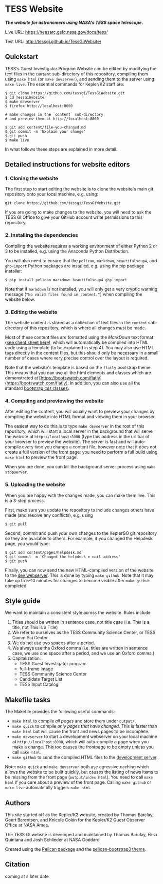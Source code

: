 # TESS Website 
<!-- [![DOI](https://zenodo.org/badge/DOI/10.5281/zenodo.236317.svg)](https://doi.org/10.5281/zenodo.236317)
 -->
***The website for astronomers using NASA's TESS space telescope.***

Live URL: https://heasarc.gsfc.nasa.gov/docs/tess/

Test URL: http://tessgi.github.io/TessGiWebsite/


## Quickstart

TESS's Guest Investigator Program Website can be edited
by modifying the text files in the `content` sub-directory of this repository,
compiling them using `make html` (or `make devserver`),
and sending them to the server using `make live`.
The essential commands for Kepler/K2 staff are:
```
$ git clone https://github.com/tessgi/TessGiWebsite.git
$ cd TessGiWebsite
$ make devserver
$ firefox http://localhost:8000

# make changes in the `content` sub-directory
# and preview them at http://localhost:8000

$ git add content/file-you-changed.md
$ git commit -m 'Explain your change'
$ git push
$ make live
```
In what follows these steps are explained in more detail.

## Detailed instructions for website editors

### 1. Cloning the website

The first step to start editing the website is to clone the website's main git repository
onto your local machine, e.g. using:
```
git clone https://github.com/tessgi/TessGiWebsite.git
```
If you are going to make changes to the website,
you will need to ask the TESS GI Office
to give your GitHub account write permissions to this repository.

### 2. Installing the dependencies

Compiling the website requires a working environment of either Python 2 or 3
to be installed, e.g. using the Anaconda Python Distribution.

You will also need to ensure that the `pelican`, `markdown`, `beautifulsoup4`,
and `ghp-import` Python packages are installed,
e.g. using the pip package installer:
```
$ pip install pelican markdown beautifulsoup4 ghp-import
```

Note that if `markdown` is not installed, you will only get a very cryptic warning message (`"No valid files found in content."`) when compiling the website below.

### 3. Editing the website

The website content is stored as a collection of text files
in the `content` sub-directory of this repository,
which is where all changes must be made.

Most of these content files are formatted using the *MarkDown* text format ([see cheat sheet here](https://github.com/adam-p/markdown-here/wiki/Markdown-Cheatsheet)),
which will automatically be compiled into HTML code using a template (to be explained in step 4).
You may also use HTML tags directly in the content files,
but this should only be necessary in a small number of cases where
very precise control over the layout is required.

Note that the website's template is based on the `flatly` bootstrap theme.
This means that you can use all the html elements and classes
which are demonstrated at [https://bootswatch.com/flatly](https://bootswatch.com/flatly).
In addition, you can also use all the standard [bootstrap css classes](http://getbootstrap.com/css).    

### 4. Compiling and previewing the website

After editing the content, you will usually want to preview your changes
by compiling the website into HTML format and viewing them in your browser.

The easiest way to do this is to type `make devserver` in the root of this
repository, which will start a local server in the background
that will serve the website at `http://localhost:8000`
(type this address in the url bar of your browser to preview the website).
The server is fast and will auto-compile every time you change a content file,
however note that it does not create a full
version of the front page:
you need to perform a full build using `make html` to preview the front page.

When you are done, you can kill the background server process using `make stopserver`.


### 5. Uploading the website

When you are happy with the changes made, you can make them live.
This is a 3-step process.

First, make sure you update the repository to include changes others have made
(and resolve any conflicts), e.g. using
```
$ git pull
```

Second, commit and push your own changes to the KeplerGO git repository
so they are available to others.
For example, if you changed the Helpdesk page, you would type:
```
$ git add content/pages/helpdesk.md`
$ git commit -m 'Changed the helpdesk e-mail address'
$ git push
```

Finally, you can now send the new HTML-compiled version of the website
to the [dev webserver](http://keplerscience.arc.nasa.gov).
This is done by typing `make github`.
Note that it may take up to 5-10 minutes for changes to become visible after
`make github` completed.

## Style guide
We want to maintain a consistent style across the website. Rules include
1. Titles should be written in sentence case, not title case (i.e. This is a title, not This is a Title)
1. We refer to ourselves as the TESS Community Science Center, or TESS Comm Sci Center.
1. We do not use two spaces after a period.
1. We always use the Oxford comma (i.e. titles are written in sentence case, we use one space after a period, and we use an Oxford comma.)
1. Capitalization: 
    * TESS Guest Investigator program
    * full-frame image
    * TESS Community Science Center
    * Candidate Target List
    * TESS Input Catalog



## Makefile tasks

The Makefile provides the following useful commands:
* `make html` to compile *all pages* and store them under `output/`.
* `make quick` to compile *only pages that have changed*.  This is faster than `make html` but will cause the front and news pages to be incomplete.
* `make devserver` to start a development webserver on your local machine at `http://localhost:8000`, which will auto-compile a page when you make a change. This too causes the frontpage to be empty unless you call `make html`.
* `make github` to send the compiled HTML files to the [development server](http://tessgi.github.io/TessGiWebsite/).

Note: `make quick` and `make devserver` both use agressive caching which allows the website to be built quickly, but causes the listing of news items to be missing from the front page (`output/index.html`).  You need to call `make html` if you care about a preview of the front page. Calling `make github` or `make live` automatically triggers `make html`.


## Authors

This site started off as the Kepler/K2 website, created by Thomas Barclay, Geert Barentsen, and Knicole Colón for the Kepler/K2 Guest Observer Office at NASA Ames.

The TESS GI website is developed and maintained by Thomas Barclay, Elisa Quintana and Josh Schlieder at NASA Goddard

Created using the [Pelican package](getpelican.com) and the
[pelican-bootstrap3 theme](https://github.com/DandyDev/pelican-bootstrap3).


## Citation
coming at a later date

<!-- You can cite the Kepler/K2 Science Website in your publications using its [DOI identifier](http://dx.doi.org/10.5281/zenodo.44393)
or using the following BibTex code:
```
@misc{tom_barclay_2016_44393,
  author       = {Tom Barclay and
                  Geert Barentsen and
                  Knicole Colon},
  title        = {KeplerScienceWebsite: 20160106},
  month        = jan,
  year         = 2016,
  doi          = {10.5281/zenodo.44393},
  url          = {http://dx.doi.org/10.5281/zenodo.44393}
}
``` -->
